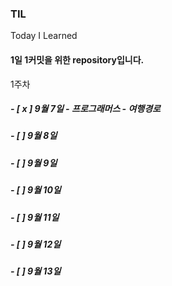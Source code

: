 ### TIL
Today I Learned


#### 1일 1커밋을 위한 repository입니다.

1주차
##### - [ x ] 9월 7일 - 프로그래머스 - 여행경로
##### - [ ] 9월 8일
##### - [ ] 9월 9일
##### - [ ] 9월 10일
##### - [ ] 9월 11일
##### - [ ] 9월 12일
##### - [ ] 9월 13일
